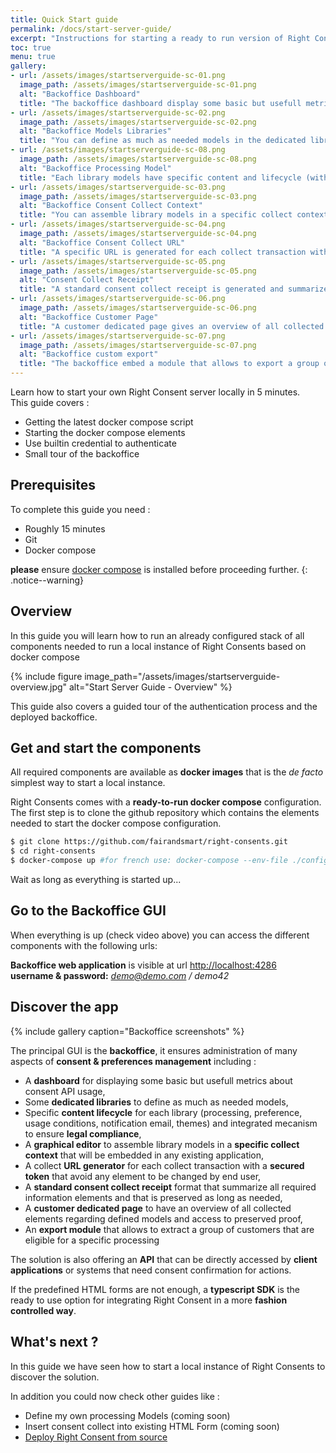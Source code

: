 ```yaml
---
title: Quick Start guide
permalink: /docs/start-server-guide/
excerpt: "Instructions for starting a ready to run version of Right Consents in 5 minutes."
toc: true
menu: true
gallery:
- url: /assets/images/startserverguide-sc-01.png
  image_path: /assets/images/startserverguide-sc-01.png
  alt: "Backoffice Dashboard"
  title: "The backoffice dashboard display some basic but usefull metrics about consent API usage"
- url: /assets/images/startserverguide-sc-02.png
  image_path: /assets/images/startserverguide-sc-02.png
  alt: "Backoffice Models Libraries"
  title: "You can define as much as needed models in the dedicated libraries like processing one."
- url: /assets/images/startserverguide-sc-08.png
  image_path: /assets/images/startserverguide-sc-08.png
  alt: "Backoffice Processing Model"
  title: "Each library models have specific content and lifecycle (with conservation) for common collect processes (processing, preference, usage conditions) and proven existence"
- url: /assets/images/startserverguide-sc-03.png
  image_path: /assets/images/startserverguide-sc-03.png
  alt: "Backoffice Consent Collect Context"
  title: "You can assemble library models in a specific collect context that will be embeddable in any application"
- url: /assets/images/startserverguide-sc-04.png
  image_path: /assets/images/startserverguide-sc-04.png
  alt: "Backoffice Consent Collect URL"
  title: "A specific URL is generated for each collect transaction with a secure token avoiding any element to be changed by end user"
- url: /assets/images/startserverguide-sc-05.png
  image_path: /assets/images/startserverguide-sc-05.png
  alt: "Consent Collect Receipt"
  title: "A standard consent collect receipt is generated and summarize all required information elements."
- url: /assets/images/startserverguide-sc-06.png
  image_path: /assets/images/startserverguide-sc-06.png
  alt: "Backoffice Customer Page"
  title: "A customer dedicated page gives an overview of all collected elements regarding defined models and access to proof"
- url: /assets/images/startserverguide-sc-07.png
  image_path: /assets/images/startserverguide-sc-07.png
  alt: "Backoffice custom export"
  title: "The backoffice embed a module that allows to export a group of customers that are eligible for a specific processing"
---
```


Learn how to start your own Right Consent server locally in 5 minutes.  
This guide covers :

- Getting the latest docker compose script
- Starting the docker compose elements
- Use builtin credential to authenticate
- Small tour of the backoffice

## Prerequisites

To complete this guide you need :

- Roughly 15 minutes
- Git
- Docker compose

<i class="fa fa-exclamation-triangle"></i> <b>please</b> ensure [docker compose](https://docs.docker.com/compose/install/) is installed before proceeding further.
{: .notice--warning}

## Overview

In this guide you will learn how to run an already configured stack of all components needed to run a local instance of Right Consents based on docker compose

{% include figure image_path="/assets/images/startserverguide-overview.jpg" alt="Start Server Guide - Overview" %}

This guide also covers a guided tour of the authentication process and the deployed backoffice.

## Get and start the components

All required components are available as **docker images** that is the *de facto* simplest way to start a local instance.  

Right Consents comes with a **ready-to-run docker compose** configuration.  
The first step is to clone the github repository which contains the elements needed to start the docker compose configuration.  

```bash
$ git clone https://github.com/fairandsmart/right-consents.git
$ cd right-consents
$ docker-compose up #for french use: docker-compose --env-file ./config/fr.env up
```

Wait as long as everything is started up...

## Go to the Backoffice GUI

When everything is up (check video above) you can access the different components with the following urls:

**Backoffice web application** is visible at url [http://localhost:4286](http://localhost:4286)  
**username & password:** *demo@demo.com / demo42*

## Discover the app

{% include gallery caption="Backoffice screenshots" %}

The principal GUI is the **backoffice**, it ensures administration of many aspects of **consent & preferences management** including :

- A **dashboard** for displaying some basic but usefull metrics about consent API usage,
- Some **dedicated libraries** to define as much as needed models, 
- Specific **content lifecycle** for each library (processing, preference, usage conditions, notification email, themes) and integrated mecanism to ensure **legal compliance**,
- A **graphical editor** to assemble library models in a **specific collect context** that will be embedded in any existing application,
- A collect **URL generator** for each collect transaction with a **secured token** that avoid any element to be changed by end user,
- A **standard consent collect receipt** format that summarize all required information elements and that is preserved as long as needed,
- A **customer dedicated page** to have an overview of all collected elements regarding defined models and access to preserved proof,
- An **export module** that allows to extract a group of customers that are eligible for a specific processing

The solution is also offering an **API** that can be directly accessed by **client applications** or systems that need consent confirmation for actions.

If the predefined HTML forms are not enough, a **typescript SDK** is the ready to use option for integrating Right Consent in a more **fashion controlled way**.     

## What's next ?

In this guide we have seen how to start a local instance of Right Consents to discover the solution. 

In addition you could now check other guides like :

- Define my own processing Models (coming soon)
- Insert consent collect into existing HTML Form (coming soon)
- [Deploy Right Consent from source](/docs/full-install-guide/)
